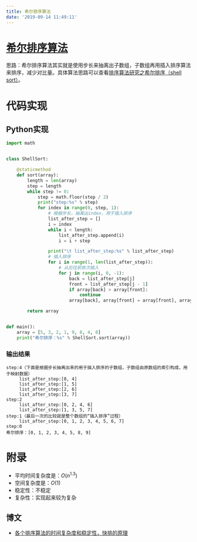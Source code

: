 ```yaml
---
title: 希尔排序算法
date: '2019-09-14 11:49:11'
---
```


# [希尔排序算法](https://blog.csdn.net/qq_37466121/article/details/85957138)

思路：希尔排序算法其实就是使用步长来抽离出子数组，子数组再用插入排序算法来排序，减少对比量。具体算法思路可以查看[排序算法研究之希尔排序（shell sort）](https://blog.csdn.net/qq_37466121/article/details/85957138)。

# 代码实现

## Python实现

```python
import math


class ShellSort:

    @staticmethod
    def sort(array):
        length = len(array)
        step = length
        while step != 0:
            step = math.floor(step / 2)
            print("step:%s" % step)
            for index in range(0, step, 1):
                # 根据步长，抽离出index，用于插入排序
                list_after_step = []
                i = index
                while i < length:
                    list_after_step.append(i)
                    i = i + step

                print("\t list_after_step:%s" % list_after_step)
                # 插入排序
                for i in range(1, len(list_after_step)):
                    # 从后往前依次插入
                    for j in range(i, 0, -1):
                        back = list_after_step[j]
                        front = list_after_step[j - 1]
                        if array[back] > array[front]:
                            continue
                        array[back], array[front] = array[front], array[back]

        return array


def main():
    array = [5, 3, 2, 1, 9, 8, 4, 0]
    print("希尔排序：%s" % ShellSort.sort(array))
```

### 输出结果

```
step:4（下面是根据步长抽离出来的用于插入排序的子数组，子数组由原数组的索引构成，用于映射数据）
	 list_after_step:[0, 4]
	 list_after_step:[1, 5]
	 list_after_step:[2, 6]
	 list_after_step:[3, 7]
step:2
	 list_after_step:[0, 2, 4, 6]
	 list_after_step:[1, 3, 5, 7]
step:1（最后一次的比较就是整个数组的“插入排序”过程）
	 list_after_step:[0, 1, 2, 3, 4, 5, 6, 7]
step:0
希尔排序：[0, 1, 2, 3, 4, 5, 8, 9]
```

# 附录

 - 平均时间复杂度是：$O(n^{1.3})$
 - 空间复杂度是：$O(1)$
 - 稳定性：不稳定
 - 复杂性：实现起来较为复杂

## 博文

 - [各个排序算法的时间复杂度和稳定性，快排的原理](https://blog.csdn.net/shihuboke/article/details/79387523)